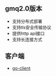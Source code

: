 ## gmq2.0版本
- 支持分布式部署
- 支持tls安全传输协议
- 提供http api接口
- 支持长连接方式

## 客户端
- [go-client](https://github.com/wuzhc/gmq-client.git)